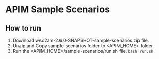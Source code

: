 # APIM Sample Scenarios

## How to run
1. Download wso2am-2.6.0-SNAPSHOT-sample-scenarios.zip file.
2. Unzip and Copy sample-scenarios folder to <APIM_HOME> folder.
3. Run the <APIM_HOME>/sample-scenarios/run.sh file.
`bash run.sh`

